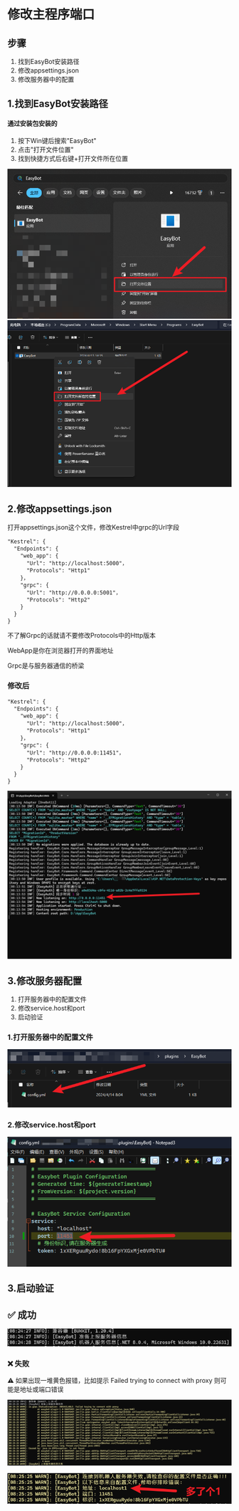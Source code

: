 # 修改主程序端口
## 步骤

1. 找到EasyBot安装路径
2. 修改appsettings.json
3. 修改服务器中的配置

## 1.找到EasyBot安装路径

#### 通过安装包安装的

1. 按下Win键后搜索"EasyBot"
2. 点击"打开文件位置"
3. 找到快捷方式后右键+打开文件所在位置

![](./attachments/教程__修改主程序端口_001.png)![](./attachments/教程__修改主程序端口_002.png)

## 2.修改appsettings.json

打开appsettings.json这个文件，修改Kestrel中grpc的Url字段

```
"Kestrel": {
  "Endpoints": {
    "web_app": {
      "Url": "http://localhost:5000"，
      "Protocols": "Http1"
    }，
    "grpc": {
      "Url": "http://0.0.0.0:5001"，
      "Protocols": "Http2"
    }
  }
}
```
不了解Grpc的话就请不要修改Protocols中的Http版本

WebApp是你在浏览器打开的界面地址

Grpc是与服务器通信的桥梁

### 修改后

```
"Kestrel": {
  "Endpoints": {
    "web_app": {
      "Url": "http://localhost:5000"，
      "Protocols": "Http1"
    }，
    "grpc": {
      "Url": "http://0.0.0.0:11451"，
      "Protocols": "Http2"
    }
  }
}
```
![](./attachments/教程__修改主程序端口_003.png)

## 3.修改服务器配置

1. 打开服务器中的配置文件
2. 修改service.host和port
3. 启动验证

### 1.打开服务器中的配置文件

![](./attachments/教程__修改主程序端口_004.png)

### 2.修改service.host和port

![](./attachments/教程__修改主程序端口_005.png)

## 3.启动验证

## ✅ 成功

![](./attachments/教程__修改主程序端口_006.png)

### ❌ 失败

⚠ 如果出现一堆黄色报错，比如提示 Failed trying to connect with proxy 则可能是地址或端口错误

![](./attachments/教程__修改主程序端口_007.png)

![](./attachments/教程__修改主程序端口_008.png)

